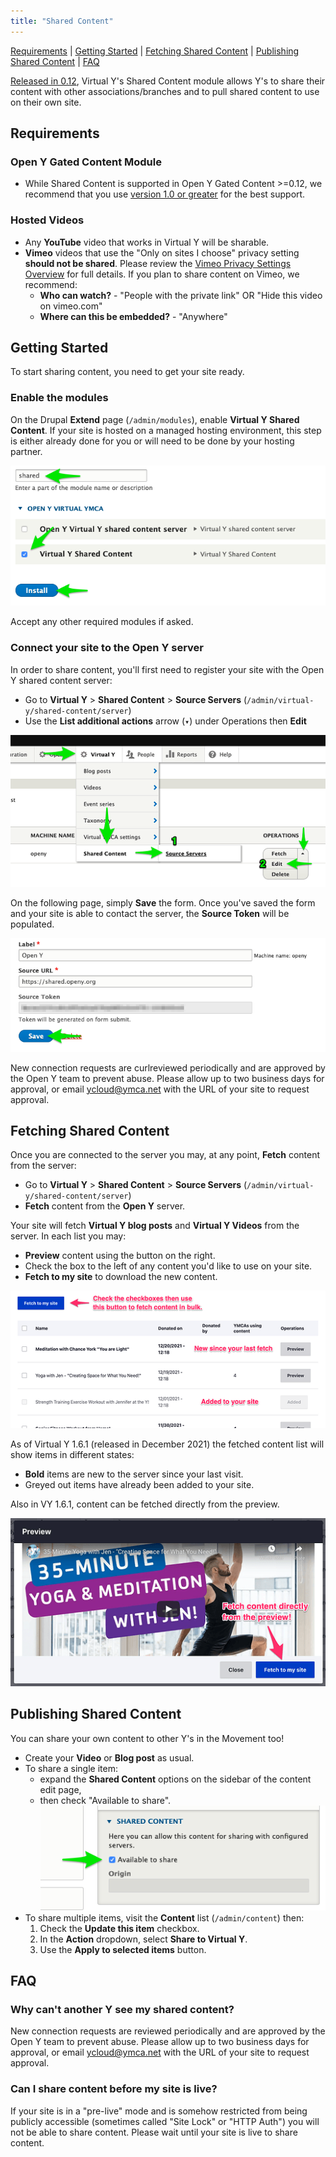 ```yaml
---
title: "Shared Content"
---
```


[Requirements](#requirements) | [Getting Started](#getting-started) | [Fetching Shared Content](#fetching) | [Publishing Shared Content](#publishing) | [FAQ](#faq)

[Released in 0.12](https://github.com/ymcatwincities/openy_gated_content/releases/tag/1.2), Virtual Y's Shared Content module allows Y's to share their content with other associations/branches and to pull shared content to use on their own site.

<a name="requirements"></a>
## Requirements

### Open Y Gated Content Module

- While Shared Content is supported in Open Y Gated Content >=0.12, we recommend that you use [version 1.0 or greater](https://github.com/ymcatwincities/openy_gated_content/releases) for the best support.

### Hosted Videos

- Any **YouTube** video that works in Virtual Y will be sharable.
- **Vimeo** videos that use the "Only on sites I choose" privacy setting **should not be shared**. Please review the [Vimeo Privacy Settings Overview](https://vimeo.zendesk.com/hc/en-us/articles/224817847-Privacy-settings-overview) for full details. If you plan to share content on Vimeo, we recommend:
  - **Who can watch?** - "People with the private link" OR "Hide this video on vimeo.com"
  - **Where can this be embedded?** - "Anywhere"

<a name="getting-started"></a>
## Getting Started

To start sharing content, you need to get your site ready.

### Enable the modules

On the Drupal **Extend** page (`/admin/modules`), enable **Virtual Y Shared Content**. If your site is hosted on a managed hosting environment, this step is either already done for you or will need to be done by your hosting partner.

![A visual depiction of the sequence to install the Virtual Y Shared Content module](./shared_content_install.png)

Accept any other required modules if asked.

### Connect your site to the Open Y server

In order to share content, you'll first need to register your site with the Open Y shared content server:

- Go to **Virtual Y** > **Shared Content** > **Source Servers** (`/admin/virtual-y/shared-content/server`)
- Use the **List additional actions** arrow (`▾`) under Operations then **Edit**

![A visual depiction of the above menu sequence to configure source servers](./source_server_config.png) 

On the following page, simply **Save** the form. Once you've saved the form and your site is able to contact the server, the **Source Token** will be populated.

![A screenshot of the source server form](./source_server_form.png) 

New connection requests are curlreviewed periodically and are approved by the Open Y team to prevent abuse. Please allow up to two business days for approval, or email [ycloud@ymca.net](mailto:ycloud@ymca.net) with the URL of your site to request approval.

<a name="fetching"></a>
## Fetching Shared Content

Once you are connected to the server you may, at any point, **Fetch** content from the server:

- Go to **Virtual Y** > **Shared Content** > **Source Servers** (`/admin/virtual-y/shared-content/server`)
- **Fetch** content from the **Open Y** server.

Your site will fetch **Virtual Y blog posts** and **Virtual Y Videos** from the server. In each list you may:

- **Preview** content using the button on the right.
- Check the box to the left of any content you'd like to use on your site.
- **Fetch to my site** to download the new content.

![A screenshot of the shared content fetching flow described above](./fetch-shared-content.png)

As of Virtual Y 1.6.1 (released in December 2021) the fetched content list will show items in different states:

- **Bold** items are new to the server since your last visit.
- Greyed out items have already been added to your site.

Also in VY 1.6.1, content can be fetched directly from the preview.

![A screenshot depicting the "Fetch to my site" button](./fetch-to-my-site.png)

<a name="publishing"></a>
## Publishing Shared Content

You can share your own content to other Y's in the Movement too!

- Create your **Video** or **Blog post** as usual.
- To share a single item:
  - expand the **Shared Content** options on the sidebar of the content edit page,
  - then check "Available to share".
![A screenshot of the "Available to share" option](./shared-content-available-to-share.png)
- To share multiple items, visit the **Content** list (`/admin/content`) then:
  1. Check the **Update this item** checkbox.
  2. In the **Action** dropdown, select **Share to Virtual Y**.
  3. Use the **Apply to selected items** button.
<a name="faq"></a>
## FAQ

### Why can't another Y see my shared content?

New connection requests are reviewed periodically and are approved by the Open Y team to prevent abuse. Please allow up to two business days for approval, or email [ycloud@ymca.net](mailto:ycloud@ymca.net) with the URL of your site to request approval.

### Can I share content before my site is live?

If your site is in a "pre-live" mode and is somehow restricted from being publicly accessible (sometimes called "Site Lock" or "HTTP Auth") you will not be able to share content. Please wait until your site is live to share content.